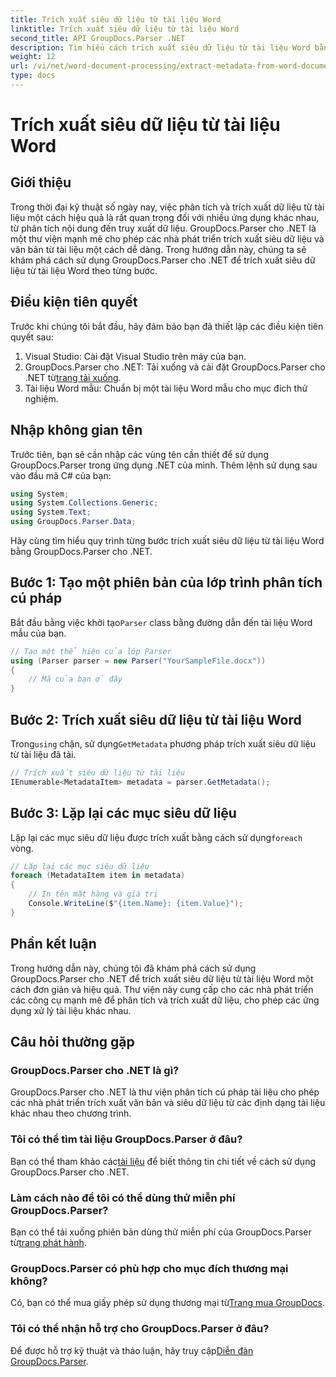 ```yaml
---
title: Trích xuất siêu dữ liệu từ tài liệu Word
linktitle: Trích xuất siêu dữ liệu từ tài liệu Word
second_title: API GroupDocs.Parser .NET
description: Tìm hiểu cách trích xuất siêu dữ liệu từ tài liệu Word bằng GroupDocs.Parser cho .NET. Các bước dễ dàng để phân tích và truy xuất thông tin tài liệu.
weight: 12
url: /vi/net/word-document-processing/extract-metadata-from-word-document/
type: docs
---
```

# Trích xuất siêu dữ liệu từ tài liệu Word

## Giới thiệu
Trong thời đại kỹ thuật số ngày nay, việc phân tích và trích xuất dữ liệu từ tài liệu một cách hiệu quả là rất quan trọng đối với nhiều ứng dụng khác nhau, từ phân tích nội dung đến truy xuất dữ liệu. GroupDocs.Parser cho .NET là một thư viện mạnh mẽ cho phép các nhà phát triển trích xuất siêu dữ liệu và văn bản từ tài liệu một cách dễ dàng. Trong hướng dẫn này, chúng ta sẽ khám phá cách sử dụng GroupDocs.Parser cho .NET để trích xuất siêu dữ liệu từ tài liệu Word theo từng bước.
## Điều kiện tiên quyết
Trước khi chúng tôi bắt đầu, hãy đảm bảo bạn đã thiết lập các điều kiện tiên quyết sau:
1. Visual Studio: Cài đặt Visual Studio trên máy của bạn.
2.  GroupDocs.Parser cho .NET: Tải xuống và cài đặt GroupDocs.Parser cho .NET từ[trang tải xuống](https://releases.groupdocs.com/parser/net/).
3. Tài liệu Word mẫu: Chuẩn bị một tài liệu Word mẫu cho mục đích thử nghiệm.
## Nhập không gian tên
Trước tiên, bạn sẽ cần nhập các vùng tên cần thiết để sử dụng GroupDocs.Parser trong ứng dụng .NET của mình. Thêm lệnh sử dụng sau vào đầu mã C# của bạn:
```csharp
using System;
using System.Collections.Generic;
using System.Text;
using GroupDocs.Parser.Data;
```
Hãy cùng tìm hiểu quy trình từng bước trích xuất siêu dữ liệu từ tài liệu Word bằng GroupDocs.Parser cho .NET.
## Bước 1: Tạo một phiên bản của lớp trình phân tích cú pháp
 Bắt đầu bằng việc khởi tạo`Parser` class bằng đường dẫn đến tài liệu Word mẫu của bạn.
```csharp
// Tạo một thể hiện của lớp Parser
using (Parser parser = new Parser("YourSampleFile.docx"))
{
    // Mã của bạn ở đây
}
```
## Bước 2: Trích xuất siêu dữ liệu từ tài liệu Word
 Trong`using` chặn, sử dụng`GetMetadata` phương pháp trích xuất siêu dữ liệu từ tài liệu đã tải.
```csharp
// Trích xuất siêu dữ liệu từ tài liệu
IEnumerable<MetadataItem> metadata = parser.GetMetadata();
```
## Bước 3: Lặp lại các mục siêu dữ liệu
 Lặp lại các mục siêu dữ liệu được trích xuất bằng cách sử dụng`foreach` vòng.
```csharp
// Lặp lại các mục siêu dữ liệu
foreach (MetadataItem item in metadata)
{
    // In tên mặt hàng và giá trị
    Console.WriteLine($"{item.Name}: {item.Value}");
}
```
## Phần kết luận
Trong hướng dẫn này, chúng tôi đã khám phá cách sử dụng GroupDocs.Parser cho .NET để trích xuất siêu dữ liệu từ tài liệu Word một cách đơn giản và hiệu quả. Thư viện này cung cấp cho các nhà phát triển các công cụ mạnh mẽ để phân tích và trích xuất dữ liệu, cho phép các ứng dụng xử lý tài liệu khác nhau.

## Câu hỏi thường gặp
### GroupDocs.Parser cho .NET là gì?
GroupDocs.Parser cho .NET là thư viện phân tích cú pháp tài liệu cho phép các nhà phát triển trích xuất văn bản và siêu dữ liệu từ các định dạng tài liệu khác nhau theo chương trình.
### Tôi có thể tìm tài liệu GroupDocs.Parser ở đâu?
 Bạn có thể tham khảo các[tài liệu](https://tutorials.groupdocs.com/parser/net/) để biết thông tin chi tiết về cách sử dụng GroupDocs.Parser cho .NET.
### Làm cách nào để tôi có thể dùng thử miễn phí GroupDocs.Parser?
 Bạn có thể tải xuống phiên bản dùng thử miễn phí của GroupDocs.Parser từ[trang phát hành](https://releases.groupdocs.com/).
### GroupDocs.Parser có phù hợp cho mục đích thương mại không?
 Có, bạn có thể mua giấy phép sử dụng thương mại từ[Trang mua GroupDocs](https://purchase.groupdocs.com/buy).
### Tôi có thể nhận hỗ trợ cho GroupDocs.Parser ở đâu?
 Để được hỗ trợ kỹ thuật và thảo luận, hãy truy cập[Diễn đàn GroupDocs.Parser](https://forum.groupdocs.com/c/parser/17).
